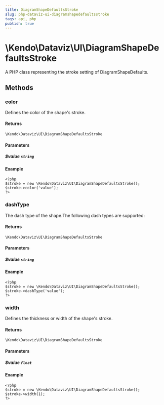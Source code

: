 ```yaml
---
title: DiagramShapeDefaultsStroke
slug: php-dataviz-ui-diagramshapedefaultsstroke
tags: api, php
publish: true
---
```


# \Kendo\Dataviz\UI\DiagramShapeDefaultsStroke

A PHP class representing the stroke setting of DiagramShapeDefaults.


## Methods

### color
Defines the color of the shape's stroke.

#### Returns
`\Kendo\Dataviz\UI\DiagramShapeDefaultsStroke`

#### Parameters

##### $value `string`



#### Example 
    <?php
    $stroke = new \Kendo\Dataviz\UI\DiagramShapeDefaultsStroke();
    $stroke->color('value');
    ?>

### dashType
The dash type of the shape.The following dash types are supported:

#### Returns
`\Kendo\Dataviz\UI\DiagramShapeDefaultsStroke`

#### Parameters

##### $value `string`



#### Example 
    <?php
    $stroke = new \Kendo\Dataviz\UI\DiagramShapeDefaultsStroke();
    $stroke->dashType('value');
    ?>

### width
Defines the thickness or width of the shape's stroke.

#### Returns
`\Kendo\Dataviz\UI\DiagramShapeDefaultsStroke`

#### Parameters

##### $value `float`



#### Example 
    <?php
    $stroke = new \Kendo\Dataviz\UI\DiagramShapeDefaultsStroke();
    $stroke->width(1);
    ?>

